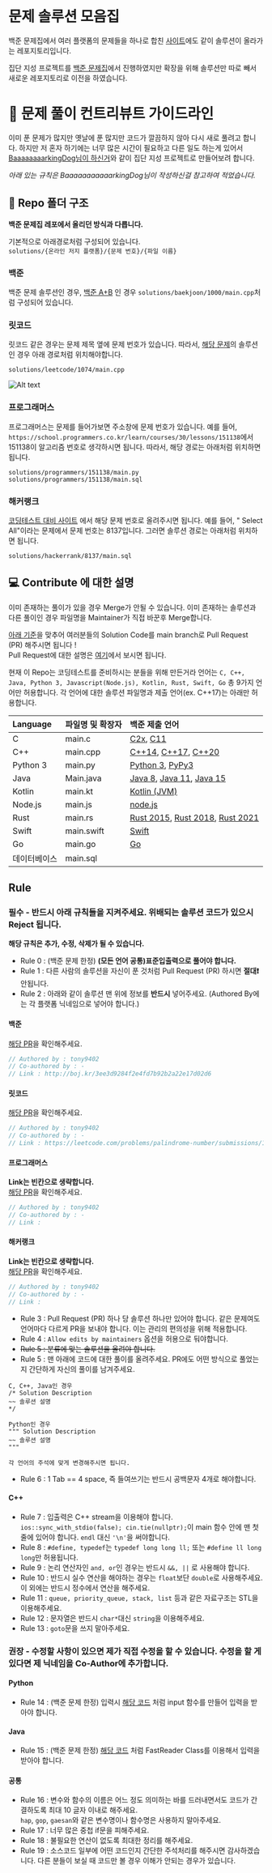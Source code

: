 # 문제 솔루션 모음집


백준 문제집에서 여러 플랫폼의 문제들을 하나로 합친 [사이트](https://algorithm.tony9402.com)에도 같이 솔루션이 올라가는 레포지토리입니다.


집단 지성 프로젝트를 [백준 문제집](https://github.com/tony9402/baekjoon)에서 진행하였지만 확장을 위해 솔루션만 따로 빼서 새로운 레포지토리로 이전을 하였습니다.



# 📕 문제 풀이 컨트리뷰트 가이드라인


이미 푼 문제가 많지만 옛날에 푼 많지만 코드가 깔끔하지 않아 다시 새로 풀려고 합니다. 하지만 저 혼자 하기에는 너무 많은 시간이 필요하고 다른 일도 하는게 있어서 [BaaaaaaaarkingDog님이 하신거](https://github.com/encrypted-def/basic-algo-lecture/blob/master/solution-request.md)와 같이 집단 지성 프로젝트로 만들어보려 합니다.  

*아래 있는 규칙은 BaaaaaaaaaaarkingDog님이 작성하신걸 참고하여 적었습니다.*

## 📁 Repo 폴더 구조

**백준 문제집 레포에서 올리던 방식과 다릅니다.**

기본적으로 아래경로처럼 구성되어 있습니다.  
`solutions/{온라인 저지 플랫폼}/{문제 번호}/{파일 이름}`

### 백준

백준 문제 솔루션인 경우, [백준 A+B](https://www.acmicpc.net/problem/1000) 인 경우 `solutions/baekjoon/1000/main.cpp`처럼 구성되어 있습니다.


### 릿코드

릿코드 같은 경우는 문제 제목 옆에 문제 번호가 있습니다. 따라서, [해당 문제](https://leetcode.com/problems/number-of-submatrices-that-sum-to-target/description/)의 솔루션인 경우 아래 경로처럼 위치해야합니다.

`solutions/leetcode/1074/main.cpp`

![Alt text](https://github.com/tony9402/algorithm-solutions/assets/30228292/5eb500e5-85d7-4dd6-88a9-3368b2585800)


### 프로그래머스

프로그래머스는 문제를 들어가보면 주소창에 문제 번호가 있습니다. 예를 들어, `https://school.programmers.co.kr/learn/courses/30/lessons/151138`에서 151138이 알고리즘 번호로 생각하시면 됩니다. 따라서, 해당 경로는 아래처럼 위치하면 됩니다.

`solutions/programmers/151138/main.py`
`solutions/programmers/151138/main.sql`


### 해커랭크
[코딩테스트 대비 사이트](https://algorithm.tony9402.com/problem?oj_name=hackerrank&orderby_column=oj_problem_number&orderby=asc&page=1) 에서 해당 문제 번호로 올려주시면 됩니다. 예를 들어, "	Select All"이라는 문제에서 문제 번호는 8137입니다. 그러면 솔루션 경로는 아래처럼 위치하면 됩니다.

`solutions/hackerrank/8137/main.sql`

## 💻 Contribute 에 대한 설명

이미 존재하는 풀이가 있을 경우 Merge가 안될 수 있습니다. 이미 존재하는 솔루션과 다른 풀이인 경우 파일명을 Maintainer가 직접 바꾼후 Merge합니다.

[아래 기준](#rule)을 맞추어 여러분들의 Solution Code를 main branch로 Pull Request (PR) 해주시면 됩니다 !  
Pull Request에 대한 설명은 [여기](https://wayhome25.github.io/git/2017/07/08/git-first-pull-request-story/)에서 보시면 됩니다.

현재 이 Repo는 코딩테스트를 준비하시는 분들을 위해 만든거라 언어는 ```C, C++, Java, Python 3, Javascript(Node.js), Kotlin, Rust, Swift, Go``` 총 9가지 언어만 허용합니다. 각 언어에 대한 솔루션 파일명과 제출 언어(ex. C++17)는 아래만 허용합니다.

| Language | 파일명 및 확장자     | 백준 제출 언어          |
| :------- | :--------------- | :------------------- |
| C        | main.c           | [C2x](https://help.acmicpc.net/language/info#language-102), [C11](https://help.acmicpc.net/language/info#language-75)  |
| C++      | main.cpp         | [C++14](https://help.acmicpc.net/language/info#language-88), [C++17](https://help.acmicpc.net/language/info#language-84), [C++20](https://help.acmicpc.net/language/info#language-95)  |
| Python 3 | main.py          | [Python 3](https://help.acmicpc.net/language/info#language-28), [PyPy3](https://help.acmicpc.net/language/info#language-73)      |
| Java     | Main.java        | [Java 8](https://help.acmicpc.net/language/info#language-3), [Java 11](https://help.acmicpc.net/language/info#language-93), [Java 15](https://help.acmicpc.net/language/info#language-107)      |
| Kotlin   | main.kt          | [Kotlin (JVM)](https://help.acmicpc.net/language/info#language-69)         |
| Node.js  | main.js          | [node.js](https://help.acmicpc.net/language/info#language-17)              |
| Rust     | main.rs          | [Rust 2015](https://help.acmicpc.net/language/info#language-44), [Rust 2018](https://help.acmicpc.net/language/info#language-94), [Rust 2021](https://help.acmicpc.net/language/info#language-113) |
| Swift    | main.swift       | [Swift](https://help.acmicpc.net/language/info#language-74)                |
| Go       | main.go          | [Go](https://help.acmicpc.net/language/info#language-12)                   |
| 데이터베이스 | main.sql | |

## Rule

### 필수 - 반드시 아래 규칙들을 지켜주세요. 위배되는 솔루션 코드가 있으시 Reject 됩니다.

**해당 규칙은 추가, 수정, 삭제가 될 수 있습니다.**

- Rule 0 : (백준 문제 한정) **(모든 언어 공통)표준입출력으로 풀어야 합니다.**
- Rule 1 : 다른 사람의 솔루션을 자신이 푼 것처럼 Pull Request (PR) 하시면 **절대❗️** 안됩니다.
- Rule 2 : 아래와 같이 솔루션 맨 위에 정보를 **반드시** 넣어주세요. (Authored By에는 각 플랫폼 닉네임으로 넣어야 합니다.)

#### 백준
[해당 PR](https://github.com/tony9402/algorithm-solutions/pull/12)을 확인해주세요.
```cpp
// Authored by : tony9402
// Co-authored by : -
// Link : http://boj.kr/3ee3d9284f2e4fd7b92b2a22e17d02d6
```

#### 릿코드
[해당 PR](https://github.com/tony9402/algorithm-solutions/pull/16)을 확인해주세요.
```cpp
// Authored by : tony9402
// Co-authored by : -
// Link : https://leetcode.com/problems/palindrome-number/submissions/1163121115
```

#### 프로그래머스
**Link는 빈칸으로 생략합니다.**  
[해당 PR](https://github.com/tony9402/algorithm-solutions/pull/17)을 확인해주세요.
```cpp
// Authored by : tony9402
// Co-authored by : -
// Link : 
```

#### 해커랭크
**Link는 빈칸으로 생략합니다.**  
[해당 PR](https://github.com/tony9402/algorithm-solutions/pull/19)을 확인해주세요.
```cpp
// Authored by : tony9402
// Co-authored by : -
// Link : 
```

- Rule 3 : Pull Request (PR) 하나 당 솔루션 하나만 있어야 합니다. 같은 문제여도 언어마다 다르게 PR을 보내야 합니다. 이는 관리의 편의성을 위해 적용합니다.
- Rule 4 : `Allow edits by maintainers` 옵션을 허용으로 둬야합니다.
- ~~Rule 5 : 분류에 맞는 솔루션을 올려야 합니다.~~
- Rule 5 : 맨 아래에 코드에 대한 풀이를 올려주세요. PR에도 어떤 방식으로 풀었는지 간단하게 자신의 풀이를 남겨주세요.

```text
C, C++, Java인 경우 
/* Solution Description
~~ 솔루션 설명
*/

Python인 경우
""" Solution Description
~~ 솔루션 설명
"""

각 언어의 주석에 맞게 변경해주시면 됩니다.
```

- Rule 6 : 1 Tab == 4 space, 즉 들여쓰기는 반드시 공백문자 4개로 해야합니다.  

#### C++

- Rule 7 : 입출력은 C++ stream을 이용해야 합니다. `ios::sync_with_stdio(false); cin.tie(nullptr);`이 main 함수 안에 맨 첫줄에 있어야 합니다. `endl` 대신 `'\n'`을 써야합니다.  
- Rule 8 : `#define, typedef`는 `typedef long long ll;` 또는 `#define ll long long`만 허용됩니다.  
- Rule 9 : 논리 연산자인 `and, or`인 경우는 반드시 `&&, ||` 로 사용해야 합니다.  
- Rule 10 : 반드시 실수 연산을 해야하는 경우는 `float`보단 `double`로 사용해주세요. 이 외에는 반드시 정수에서 연산을 해주세요.
- Rule 11 : `queue, priority_queue, stack, list` 등과 같은 자료구조는 STL을 이용해주세요.
- Rule 12 : 문자열은 반드시 `char*`대신 `string`을 이용해주세요. 
- Rule 13 : `goto`문을 쓰지 말아주세요.

### 권장 - 수정할 사항이 있으면 제가 직접 수정을 할 수 있습니다. 수정을 할 게 있다면 제 닉네임을 Co-Author에 추가합니다.

#### Python

- Rule 14 : (백준 문제 한정) 입력시 [해당 코드](http://boj.kr/e94b3c2e8dce4332b75806ff58c2981d) 처럼 input 함수를 만들어 입력을 받아야 합니다.

#### Java

- Rule 15 : (백준 문제 한정) [해당 코드](http://boj.kr/474912cdad044873b6aa14e34643f7b7) 처럼 FastReader Class를 이용해서 입력을 받아야 합니다.

#### 공통

- Rule 16 : 변수와 함수의 이름은 어느 정도 의미하는 바를 드러내면서도 코드가 간결하도록 최대 10 글자 이내로 해주세요.  
  `hap`, `gop`, `gaesan`와 같은 변수명이나 함수명은 사용하지 말아주세요.
- Rule 17 : 너무 많은 중첩 if문을 피해주세요.
- Rule 18 : 불필요한 연산이 없도록 최대한 정리를 해주세요.
- Rule 19 : 소스코드 일부에 어떤 코드인지 간단한 주석처리를 해주시면 감사하겠습니다. 다른 분들이 보실 때 코드만 볼 경우 이해가 안되는 경우가 있습니다.